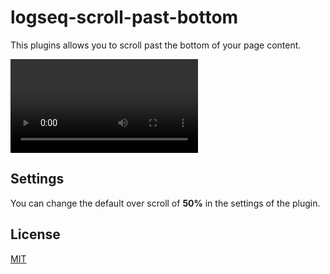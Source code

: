 # logseq-scroll-past-bottom

This plugins allows you to scroll past the bottom of your page content.

![scroll past the bottom](./screenshots/demo.mp4)

## Settings

You can change the default over scroll of **50%** in the settings of the plugin.

## License

[MIT](./LICENSE)
